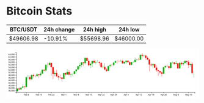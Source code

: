 # Bitcoin Stats

BTC/USDT|24h change|24h high|24h low|
|---|---|---|---|
|$49606.98|-10.91%|$55698.96|$46000.00|

<img src="./chart.svg">
